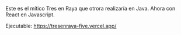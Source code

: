 Este es el mítico Tres en Raya que otrora realizaría en Java. Ahora con React en Javascript.

Ejecutable:
https://tresenraya-five.vercel.app/
